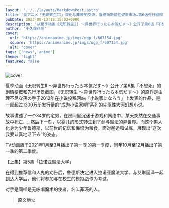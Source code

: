 ```yaml
---
layout: '../../layouts/MarkdownPost.astro'
title: '夏アニメ「无职转生II」深化与菲茨的交流，鲁德乌斯前往奴隶市场…第6话先行剧照'
pubDate: 2023-08-13T18:15:03+0900
description: '从夏季动画《无职转生II ～异世界行ったら本気だす～》公开了第6话「不想死」的剧情和先行场景剧照。'
author: '小久保花奈'
cover:
  url: 'https://animeanime.jp/imgs/ogp_f/607154.jpg'
  square: 'https://animeanime.jp/imgs/ogp_f/607154.jpg'
  alt: "cover"
tags: ['news','anime']
theme: 'light'
featured: false
---
```


![cover](https://animeanime.jp/imgs/ogp_f/607154.jpg)

夏季动画《无职转生II ～异世界行ったら本気だす～》公开了第6集「不想死」的剧情梗概和先行场景截图。《无职转生 ～异世界行ったら本気だす～》的原作是由理不尽な孫の手于2012年在小说投稿网站「小说家になろう」上发表的作品，是一部超过1300万册发行量的“成为小说家吧”系列的先驱性大河幻想小说。

故事讲述了一个34岁的宅男，在房间里沉迷于游戏和网络中，某天突然在交通事故中死亡……然后下一刻，以婴儿的形式转生到了剑与魔法的异世界。而这个男人化身为少年鲁德斯，以前世的记忆和悔恨为粮食，面对邂逅和试炼，展现出“这次我要认真地活下去”的姿态。

TV动画版于2021年1月至3月播出了第一季的第一季度，同年10月至12月播出了第一季的第二季度。

【上集】第5集「拉诺亚魔法大学」

在得到推荐信和人鬼的劝告后，鲁德斯决定进入拉诺亚魔法大学。与艾琳丽泽一起到达大学后，他们将参加与在校生的模拟战作为考试。

对手是同样是无咏唱魔术的使者，名叫菲茨的人。

>[原文地址](https://animeanime.jp/article/2023/08/13/79266.html)  